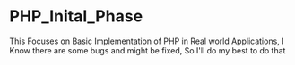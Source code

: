 # PHP_Inital_Phase
This Focuses on Basic Implementation of PHP in Real world Applications, I Know there are some bugs and might be fixed, So I'll do my best to do that
